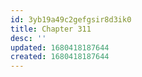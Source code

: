 ```yaml
---
id: 3yb19a49c2gefgsir8d3ik0
title: Chapter 311
desc: ''
updated: 1680418187644
created: 1680418187644
---
```

